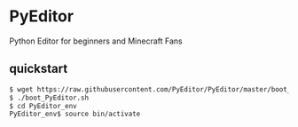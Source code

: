 # PyEditor

Python Editor for beginners and Minecraft Fans

## quickstart

```bash
$ wget https://raw.githubusercontent.com/PyEditor/PyEditor/master/boot_PyEditor.sh
$ ./boot_PyEditor.sh
$ cd PyEditor_env
PyEditor_env$ source bin/activate
```
